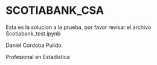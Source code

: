# SCOTIABANK_CSA

Esta es la solucion a la prueba, por favor revisar el archivo Scotiabank_test.ipynb


Daniel Cordoba Pulido.

Profesional en Estadistica
